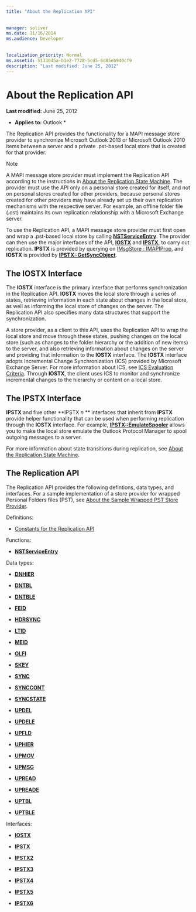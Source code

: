 ```yaml
---
title: "About the Replication API"
 
 
manager: soliver
ms.date: 11/16/2014
ms.audience: Developer
 
 
localization_priority: Normal
ms.assetid: 5133045a-b1e2-7728-5cd5-6d85eb940cf9
description: "Last modified: June 25, 2012"
---
```


# About the Replication API

 **Last modified:** June 25, 2012 
  
 * **Applies to:** Outlook * 
  
The Replication API provides the functionality for a MAPI message store provider to synchronize Microsoft Outlook 2013 or Microsoft Outlook 2010 items between a server and a private .pst-based local store that is created for that provider. 
  
> [!NOTE]
> A MAPI message store provider must implement the Replication API according to the instructions in [About the Replication State Machine](about-the-replication-state-machine.md). The provider must use the API only on a personal store created for itself, and not on personal stores created for other providers, because personal stores created for other providers may have already set up their own replication mechanisms with the respective server. For example, an offline folder file (.ost) maintains its own replication relationship with a Microsoft Exchange server. 
  
To use the Replication API, a MAPI message store provider must first open and wrap a .pst-based local store by calling **[NSTServiceEntry](nstserviceentry.md)**. The provider can then use the major interfaces of the API, **[IOSTX](iostxiunknown.md)** and **[IPSTX](ipstxiunknown.md)**, to carry out replication. **IPSTX** is provided by querying on [IMsgStore : IMAPIProp](imsgstoreimapiprop.md), and **IOSTX** is provided by **[IPSTX::GetSyncObject](ipstx-getsyncobject.md)**. 
  
## The IOSTX Interface

The **IOSTX** interface is the primary interface that performs synchronization in the Replication API. **IOSTX** moves the local store through a series of states, retrieving information in each state about changes in the local store, as well as informing the local store of changes on the server. The Replication API also specifies many data structures that support the synchronization. 
  
A store provider, as a client to this API, uses the Replication API to wrap the local store and move through these states, pushing changes on the local store (such as changes to the folder hierarchy or the addition of new items) to the server, and also retrieving information about changes on the server and providing that information to the **IOSTX** interface. The **IOSTX** interface adopts Incremental Change Synchronization (ICS) provided by Microsoft Exchange Server. For more information about ICS, see [ICS Evaluation Criteria](http://msdn.microsoft.com/en-us/library/aa579252%28EXCHG.80%29.aspx). Through **IOSTX**, the client uses ICS to monitor and synchronize incremental changes to the hierarchy or content on a local store. 
  
## The IPSTX Interface

 **IPSTX** and five other **IPSTX *n* ** interfaces that inherit from **IPSTX** provide helper functionality that can be used when performing replication through the **IOSTX** interface. For example, **[IPSTX::EmulateSpooler](ipstx-emulatespooler.md)** allows you to make the local store emulate the Outlook Protocol Manager to spool outgoing messages to a server. 
  
For more information about state transitions during replication, see [About the Replication State Machine](about-the-replication-state-machine.md).
  
## The Replication API

The Replication API provides the following defintions, data types, and interfaces. For a sample implementation of a store provider for wrapped Personal Folders files (PST), see [About the Sample Wrapped PST Store Provider](about-the-sample-wrapped-pst-store-provider.md).
  
Definitions:
  
- [Constants for the Replication API](mapi-constants.md)
    
Functions:
  
- **[NSTServiceEntry](nstserviceentry.md)**
    
Data types:
  
- **[DNHIER](dnhier.md)**
    
- **[DNTBL](dntbl.md)**
    
- **[DNTBLE](dntble.md)**
    
- **[FEID](feid.md)**
    
- **[HDRSYNC](hdrsync.md)**
    
- **[LTID](ltid.md)**
    
- **[MEID](meid.md)**
    
- **[OLFI](olfi.md)**
    
- **[SKEY](skey.md)**
    
- **[SYNC](sync.md)**
    
- **[SYNCCONT](synccont.md)**
    
- **[SYNCSTATE](syncstate.md)**
    
- **[UPDEL](updel.md)**
    
- **[UPDELE](updele.md)**
    
- **[UPFLD](upfld.md)**
    
- **[UPHIER](uphier.md)**
    
- **[UPMOV](upmov.md)**
    
- **[UPMSG](upmsg.md)**
    
- **[UPREAD](upread.md)**
    
- **[UPREADE](upreade.md)**
    
- **[UPTBL](uptbl.md)**
    
- **[UPTBLE](uptble.md)**
    
Interfaces:
  
- **[IOSTX](iostxiunknown.md)**
    
- **[IPSTX](ipstxiunknown.md)**
    
- **[IPSTX2](ipstx2ipstx.md)**
    
- **[IPSTX3](ipstx3ipstx2.md)**
    
- **[IPSTX4](ipstx4ipstx3.md)**
    
- **[IPSTX5](ipstx5ipstx4.md)**
    
- **[IPSTX6](ipstx6ipstx5.md)**
    

